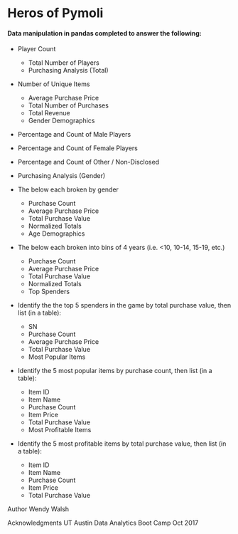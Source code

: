 # Heros of Pymoli
#### Data manipulation in pandas completed to answer the following:

- Player Count

   *  Total Number of Players
   *  Purchasing Analysis (Total)

-  Number of Unique Items

   * Average Purchase Price
   * Total Number of Purchases
   * Total Revenue
   * Gender Demographics

-  Percentage and Count of Male Players
-  Percentage and Count of Female Players
-  Percentage and Count of Other / Non-Disclosed
-  Purchasing Analysis (Gender)

- The below each broken by gender

   * Purchase Count
   * Average Purchase Price
   * Total Purchase Value
   * Normalized Totals
   * Age Demographics

-  The below each broken into bins of 4 years (i.e. <10, 10-14, 15-19, etc.)

   * Purchase Count
   * Average Purchase Price
   * Total Purchase Value
   * Normalized Totals
   * Top Spenders

-  Identify the the top 5 spenders in the game by total purchase value, then list (in a table):

   * SN
   * Purchase Count
   * Average Purchase Price
   * Total Purchase Value
   * Most Popular Items

-  Identify the 5 most popular items by purchase count, then list (in a table):
   * Item ID
   * Item Name
   *  Purchase Count
   * Item Price
   * Total Purchase Value
   * Most Profitable Items

-  Identify the 5 most profitable items by total purchase value, then list (in a table):
   * Item ID
   * Item Name
   * Purchase Count
   * Item Price
   * Total Purchase Value

Author
Wendy Walsh


Acknowledgments
UT Austin Data Analytics Boot Camp Oct 2017
